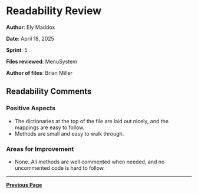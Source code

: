 # Readability Review

**Author**: Ely Maddox

**Date**: April 18, 2025

**Sprint**: 5

**Files reviewed**: MenuSystem

**Author of files**: Brian Miller

## Readability Comments

### Positive Aspects

- The dictionaries at the top of the file are laid out nicely, and the mappings are easy to follow.
- Methods are small and easy to walk through.

### Areas for Improvement

- None. All methods are well commented when needed, and no uncommented code is hard to follow.

---

[**Previous Page**](../README.md)
